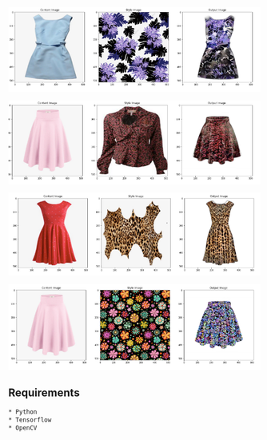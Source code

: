 ![results1](https://github.com/ishankjain/FASHIONATOR/blob/master/imgs/1.png)

![results2](https://github.com/ishankjain/FASHIONATOR/blob/master/imgs/2.png)

![results3](https://github.com/ishankjain/FASHIONATOR/blob/master/imgs/3.png)

![results4](https://github.com/ishankjain/FASHIONATOR/blob/master/imgs/4.png)


## Requirements
```
* Python
* Tensorflow
* OpenCV
```

